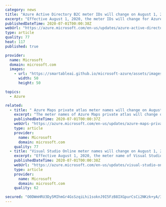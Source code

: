 ```yaml
---
category: news
title: "Azure Active Directory B2C meter IDs will change on August 1, 2020"
excerpt: "Effective August 1, 2020, the meter IDs will change for Azure Active Directory B2C monthly active users."
publishedDateTime: 2020-07-01T00:00:38Z
webUrl: "https://azure.microsoft.com/en-us/updates/azure-active-directory-b2c-change-in-resource-guids/"
type: article
quality: 77
heat: 117
published: true

provider:
  name: Microsoft
  domain: microsoft.com
  images:
    - url: "https://smartableai.github.io/microsoft-azure/assets/images/organizations/microsoft.com-50x50.jpg"
      width: 50
      height: 50

topics:
  - Azure

related:
  - title: " Azure Maps private atlas meter names will change on August 1, 2020"
    excerpt: "The meter names of Azure Maps private atlas will change on August 1, 2020."
    publishedDateTime: 2020-07-01T00:00:37Z
    webUrl: "https://azure.microsoft.com/en-us/updates/azure-maps-private-atlas-name-change/"
    type: article
    provider:
      name: Microsoft
      domain: microsoft.com
    quality: 77
  - title: "Visual Studio Online meter names will change on August 1, 2020"
    excerpt: "Effective August 1, 2020, the meter name of Visual Studio Online will change."
    publishedDateTime: 2020-07-01T00:00:38Z
    webUrl: "https://azure.microsoft.com/en-us/updates/visual-studio-online-meter-name-change/"
    type: article
    provider:
      name: Microsoft
      domain: microsoft.com
    quality: 62

secured: "O0DWmHRU3Dy5MIhmGr4GsSzqiLhi1soknJ9I5FzB8IXGpurCsCi2NKzk+yA/319TPzMHCD2aXajnyTITt0eos1QAl3F8Fw34IMDoSB3pF9fd9kU2KEmocDVjhTZuLuGR0nmRxTYbq5iN0VFJK6RS1i60AUG4+lUBpvpT3OYDkLbuV/L/8JxYPr3BBQzieDznK8z/5zHHrApefT4LjIKvvvoRffGwZ8l47wopXUuJlae6f4PDEoU7AMUW15HYQePqYSLZeikE7ccFcjOL4BVrJjA72iEWB5pn6mg+iS2dufrI1dPRyfy1UJ6nJWurERupRamwUzZEy5YaQaeucm3qIA==;R3PeEhuc3zPvi8xWjIgLkA=="
---
```


